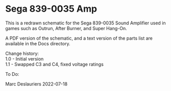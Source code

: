 # Sega 839-0035 Amp

This is a redrawn schematic for the Sega 839-0035 Sound Amplifier used in
games such as Outrun, After Burner, and Super Hang-On.

A PDF version of the schematic, and a text version of the parts list are
available in the Docs directory.

Change history:  
1.0 - Initial version  
1.1 - Swapped C3 and C4, fixed voltage ratings  

To Do:  

Marc Deslauriers
2022-07-18
